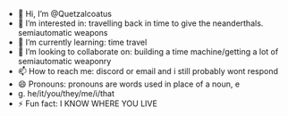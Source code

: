 - 👋 Hi, I’m @Quetzalcoatus
- 👀 I’m interested in: travelling back in time to give the neanderthals. semiautomatic weapons
- 🌱 I’m currently learning: time travel
- 💞️ I’m looking to collaborate on: building a time machine/getting a lot of semiautomatic weaponry
- 📫 How to reach me: discord or email and i still probably wont respond
- 😄 Pronouns: pronouns are words used in place of a noun, e
- g. he/it/you/they/me/i/that
- ⚡ Fun fact: I KNOW WHERE YOU LIVE

<!---
Quetzalcoatus/Quetzalcoatus is a ✨ special ✨ repository because its `README.md` (this file) appears on your GitHub profile.
You can click the Preview link to take a look at your changes.
--->
